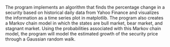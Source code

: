 The program implements an algorithm that finds the percentage change in a security based on historical daily data from Yahoo Finance and visualizes the information as a time series plot in matplotlib. The program also creates a Markov chain model in which the states are bull market, bear market, and stagnant market. Using the probabilities associated with this Markov chain model, the program will model the estimated growth of the security price through a Gaussian random walk.

